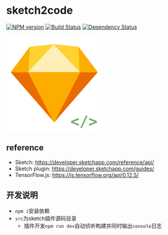 # sketch2code

[![NPM version](https://badge.fury.io/js/sketch2html.png)](https://npmjs.org/package/sketch2html)
[![Build Status](https://travis-ci.org/sketch2html/sketch2html.svg?branch=master)](https://travis-ci.org/sketch2html/sketch2html)
[![Dependency Status](https://david-dm.org/sketch2html/sketch2html.png)](https://david-dm.org/sketch2html/sketch2html)

[![logo](https://raw.githubusercontent.com/sketch2html/sketch2html/master/assets/icon.png)](https://github.com/sketch2html/sketch2html)

## reference
* Sketch: https://developer.sketchapp.com/reference/api/
* Sketch plugin: https://developer.sketchapp.com/guides/
* TensorFlow.js: https://js.tensorflow.org/api/0.12.5/

## 开发说明
* `npm i`安装依赖
* `src`为sketch插件源码目录
  * 插件开发`npm run dev`自动侦听构建并同时输出`console`日志
